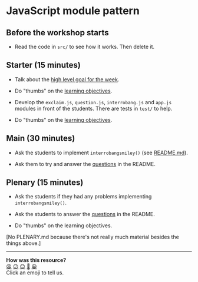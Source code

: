 # JavaScript module pattern

## Before the workshop starts

* Read the code in `src/` to see how it works.  Then delete it.

## Starter (15 minutes)

* Talk about the [high level goal for the week](README.md#high-level-goal-for-the-week).

* Do "thumbs" on the [learning objectives](README.md#learning-objectives).

* Develop the `exclaim.js`, `question.js`, `interrobang.js` and `app.js` modules in front of the students.  There are tests in `test/` to help.

* Do "thumbs" on the [learning objectives](README.md#learning-objectives).

## Main (30 minutes)

* Ask the students to implement `interrobangsmiley()` (see [README.md](README.md#implement-the-module-pattern-30-mins)).

* Ask them to try and answer the [questions](README.md#questions) in the README.

## Plenary (15 minutes)

* Ask the students if they had any problems implementing `interrobangsmiley()`.

* Ask the students to answer the [questions](README.md#questions) in the README.

* Do "thumbs" on the learning objectives.

[No PLENARY.md because there's not really much material besides the things above.]

<!-- BEGIN GENERATED SECTION DO NOT EDIT -->

---

**How was this resource?**  
[😫](https://airtable.com/shrUJ3t7KLMqVRFKR?prefill_Repository=skills-workshops&prefill_File=week-7/javascript-module-pattern-workshop/INSTRUCTIONS.md&prefill_Sentiment=😫) [😕](https://airtable.com/shrUJ3t7KLMqVRFKR?prefill_Repository=skills-workshops&prefill_File=week-7/javascript-module-pattern-workshop/INSTRUCTIONS.md&prefill_Sentiment=😕) [😐](https://airtable.com/shrUJ3t7KLMqVRFKR?prefill_Repository=skills-workshops&prefill_File=week-7/javascript-module-pattern-workshop/INSTRUCTIONS.md&prefill_Sentiment=😐) [🙂](https://airtable.com/shrUJ3t7KLMqVRFKR?prefill_Repository=skills-workshops&prefill_File=week-7/javascript-module-pattern-workshop/INSTRUCTIONS.md&prefill_Sentiment=🙂) [😀](https://airtable.com/shrUJ3t7KLMqVRFKR?prefill_Repository=skills-workshops&prefill_File=week-7/javascript-module-pattern-workshop/INSTRUCTIONS.md&prefill_Sentiment=😀)  
Click an emoji to tell us.

<!-- END GENERATED SECTION DO NOT EDIT -->
